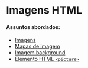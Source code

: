 # Imagens HTML

#### Assuntos abordados: 

- [Imagens](aulas/5.1-imagens)
- [Mapas de imagem](aulas/5.2-mapas-de-imagem)
- [Imagem background](aulas/5.3-imagem-background)
- [Elemento HTML `<picture>`](aulas/5.4-elemento-picture)

